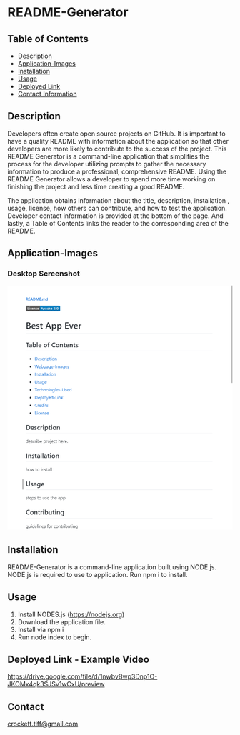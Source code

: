 # README-Generator

## Table of Contents
* [Description](#description)
* [Application-Images](#app-images)
* [Installation](#installation)
* [Usage](#usage)
* [Deployed Link](#deployed-link)
* [Contact Information](#contact)


## Description

Developers often create open source projects on GitHub.  It is important to have a quality README with information about the application so that other developers are more likely to contribute to the success of the project.  This README Generator is a command-line application that simplifies the process for the developer utilizing prompts to gather the necessary information to produce a professional, comprehensive README. Using the README Generator allows a developer to spend more time working on finishing the project and less time creating a good README. 

The application obtains information about the title, description, installation , usage, license, how others can contribute, and how to test the application. Developer contact information is provided at the bottom of the page. And lastly, a Table of Contents links the reader to the corresponding area of the README.


## Application-Images

### Desktop Screenshot
![Screenshot of desktop webpage](https://github.com/tiffcrockett/README-Generator/blob/main/rdmegen.png?)

## Installation

README-Generator is a command-line application built using NODE.js.  NODE.js is required to use to application. Run npm i to install.

## Usage

1. Install NODES.js (https://nodejs.org)
2. Download the application file.
3. Install via npm i 
4. Run node index to begin. 

## Deployed Link - Example Video

https://drive.google.com/file/d/1nwbvBwp3Dnp1O-JKOMx4qk3SJSv1wCxU/preview

## Contact

crockett.tiff@gmail.com
